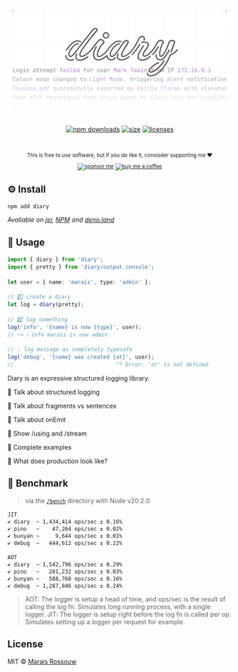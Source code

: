 <br>

<div align="center">

<a href="https://git.new/log" aria-label="diary">
    <picture>
        <source media="(prefers-color-scheme: dark)" srcset=".github/logo_dark.svg">
        <img alt="diary logo" src=".github/logo_light.svg">
    </picture>
</a>

[![npm downloads](https://badgen.net/npm/dw/diary?color=black&label=npm%20downloads)](https://npm-stat.com/charts.html?package=diary)
[![size](https://badgen.net/bundlephobia/minzip/diary?color=black)](https://bundlephobia.com/package/diary)
[![licenses](https://licenses.dev/b/npm/diary?style=dark)](https://licenses.dev/npm/diary)

<br>

<sup>

This is free to use software, but if you do like it, consisder supporting me ❤️

[![sponsor me](https://img.shields.io/badge/sponsor-f6f8fa?style=flat&logo=github&logoColor=21262d)](https://github.com/sponsors/maraisr)
[![buy me a coffee](https://img.shields.io/badge/buy_me_a_coffee-f6f8fa?style=flat&logo=buymeacoffee&logoColor=21262d)](https://www.buymeacoffee.com/marais)

</sup>

</div>

## ⚙️ Install

```shell
npm add diary
```

_Avaliable on [jsr](https://jsr.io/@mr/log), [NPM](https://npmjs.com/package/diary) and
[deno.land](https://deno.land/x/diary)_

## 🚀 Usage

```ts
import { diary } from 'diary';
import { pretty } from 'diary/output.console';

let user = { name: 'marais', type: 'admin' };

// 1️⃣ create a diary
let log = diary(pretty);

// 2️⃣ log something
log('info', '{name} is now {type}', user);
// ~> ℹ info marais is now admin

// 💡 log message as completely typesafe
log('debug', '{name} was created {at}', user);
//                                ^? Error: 'at' is not defined
```

</details>

Diary is an expressive structured logging library.

:construction: Talk about structured logging

:construction: Talk about fragments vs sentences

:construction: Talk about onEmit

:construction: Show /using and /stream

:construction: Complete examples

:construction: What does production look like?

## 💨 Benchmark

> via the [`/bench`](/bench) directory with Node v20.2.0

```
JIT
✔ diary  ~ 1,434,414 ops/sec ± 0.16%
✔ pino   ~    47,264 ops/sec ± 0.02%
✔ bunyan ~     9,644 ops/sec ± 0.01%
✔ debug  ~   444,612 ops/sec ± 0.22%

AOT
✔ diary  ~ 1,542,796 ops/sec ± 0.29%
✔ pino   ~   281,232 ops/sec ± 0.03%
✔ bunyan ~   588,768 ops/sec ± 0.16%
✔ debug  ~ 1,287,846 ops/sec ± 0.24%
```

> AOT: The logger is setup a head of time, and ops/sec is the result of calling the log fn.
> Simulates long running process, with a single logger. JIT: The logger is setup right before the
> log fn is called per op. Simulates setting up a logger per request for example.

## License

MIT © [Marais Rossouw](https://marais.io)
